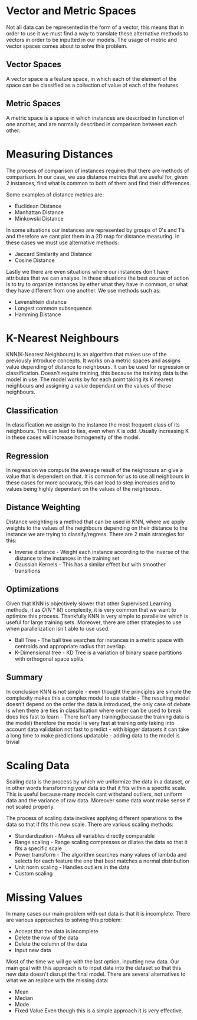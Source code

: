 # Vector and Metric Spaces

Not all data can be represented in the form of a vector, this means that in order to use it we must find a way to translate these alternative methods to vectors in order to be inputted in our models.
The usage of metric and vector spaces comes about to solve this problem.

## Vector Spaces
A vector space is a feature space, in which each of the element of the space can be classified as a collection of value of each of the features

## Metric Spaces
A metric space is a space in which instances are described in function of one another, and are normally described in comparison between each other.

# Measuring Distances

The process of comparison of instances requires that there are methods of comparison.
In our case, we use distance metrics that are useful for, given 2 instances, find what is common to both of them and find their differences.

Some examples of distance metrics are:
- Euclidean Distance
- Manhattan Distance
- Minkowski Distance

In some situations our instances are represented by groups of 0's and 1's and therefore we cant plot them in a 2D map for distance measuring.
In these cases we must use alternative methods:
- Jaccard Similarity and Distance
- Cosine Distance

Lastly we there are even situations where our instances don't have attributes that we can analyse. In these situations the best course of action is to try to organize instances by ether what they have in common, or what they have different from one another.
We use methods such as:
- Levenshtein distance
- Longest common subsequence
- Hamming Distance

# K-Nearest Neighbours

KNN(K-Nearest Neighbours) is an algorithm that makes use of the previously introduce concepts. It works on a metric spaces and assigns value depending of distance to neighbours.
It can be used for regression or classification.
Doesn't require training, this because the training data is the model in use.
The model works by for each point taking its K nearest neighbours and assigning a value dependant on the values of those neighbours.

## Classification
In classification we assign to the instance the most frequent class of its neighbours.
This can lead to ties, even when K is odd.
Usually increasing K in these cases will increase homogeneity of the model.

## Regression
In regression we compute the average result of the neighbours an give a value that is dependent on that.
It is common for us to use all neighbours in these cases for more accuracy, this can lead to step increases and to values being highly dependant on the values of the neighbours.

## Distance Weighting
Distance weighting is a method that can be used in KNN, where we apply weights to the values of the neighbours depending on their distance to the instance we are trying to classify/regress.
There are 2 main strategies for this:
- Inverse distance - Weight each instance according to the inverse of the distance to the instances in the training set
- Gaussian Kernels - This has a similar effect but with smoother transitions

## Optimizations
Given that KNN is objectively slower that other Supervised Learning methods, it as $O(N*M)$ complexity, it is very common that we want to optimize this process.
Thankfully KNN is very simple to parallelize which is useful for large training sets.
Moreover, there are other strategies to use when parallelization isn't able to use used.
- Ball Tree - The ball tree searches for instances in a metric space with centroids and appropriate radius that overlap.
- K-Dimensional tree - KD Tree is a variation of binary space partitions with orthogonal space splits

## Summary
In conclusion KNN is
	not simple - even thought the principles are simple the complexity makes this a complex model to use
	stable - The resulting model doesn't depend on the order the data is introduced, the only case of debate is when there are ties in classification where order can be used to break does ties
	fast to learn - There isn't any training(because the training data is the model) therefore the model is very fast at training only taking into account data validation
	not fast to predict - with bigger datasets it can take a long time to make predictions
	updatable - adding data to the model is trivial

# Scaling Data

Scaling data is the process by which we uniformize the data in a dataset, or in other words transforming your data so that it fits within a specific scale.
This is useful because many models cant withstand outliers, not uniform data and the variance of raw data.
Moreover some data wont make sense if not scaled properly.

The process of scaling data involves applying different operations to the data so that if fits this new scale.
There are various scaling methods:
- Standardization - Makes all variables directly comparable
- Range scaling - Range scaling compresses or dilates the data so that it fits a specific scale
- Power transform - The algorithm searches many values of lambda and selects for each feature the one that best matches a normal distribution
- Unit norm scaling - Handles outliers in the data
- Custom scaling

# Missing Values

In many cases our main problem with out data is that it is incomplete.
There are various approaches to solving this problem:
- Accept that the data is incomplete
- Delete the row of the data
- Delete the column of the data
- Input new data

Most of the time we will go with the last option, inputting new data. 
Our main goal with this approach is to input data into the dataset so that this new data doesn't disrupt the final model.
There are several alternatives to what we an replace with the missing data:
- Mean
- Median
- Mode
- Fixed Value
Even though this is a simple approach it is very effective.